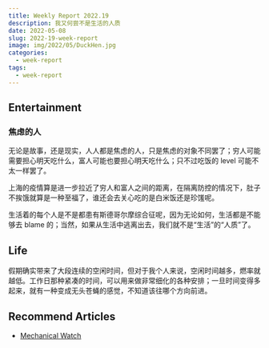 ```yaml
---
title: Weekly Report 2022.19
description: 我又何尝不是生活的人质
date: 2022-05-08
slug: 2022-19-week-report
image: img/2022/05/DuckHen.jpg
categories:
  - week-report
tags:
  - week-report
---
```


## Entertainment

### 焦虑的人

无论是故事，还是现实，人人都是焦虑的人，只是焦虑的对象不同罢了；穷人可能需要担心明天吃什么，富人可能也要担心明天吃什么；只不过吃饭的 level 可能不太一样罢了。

上海的疫情算是进一步拉近了穷人和富人之间的距离，在隔离防控的情况下，肚子不挨饿就算是一种至福了，谁还会去关心吃的是白米饭还是珍馐呢。

生活着的每个人是不是都患有斯德哥尔摩综合征呢，因为无论如何，生活都是不能够去 blame 的；当然，如果从生活中逃离出去，我们就不是“生活”的“人质”了。

## Life

假期确实带来了大段连续的空闲时间，但对于我个人来说，空闲时间越多，燃率就越低。工作日那种紧凑的时间，可以用来做非常细化的各种安排；一旦时间变得多起来，就有一种变成无头苍蝇的感觉，不知道该往哪个方向前进。

## Recommend Articles

- [Mechanical Watch](https://ciechanow.ski/mechanical-watch/)
